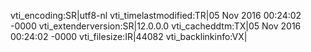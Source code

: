 vti_encoding:SR|utf8-nl
vti_timelastmodified:TR|05 Nov 2016 00:24:02 -0000
vti_extenderversion:SR|12.0.0.0
vti_cacheddtm:TX|05 Nov 2016 00:24:02 -0000
vti_filesize:IR|44082
vti_backlinkinfo:VX|
